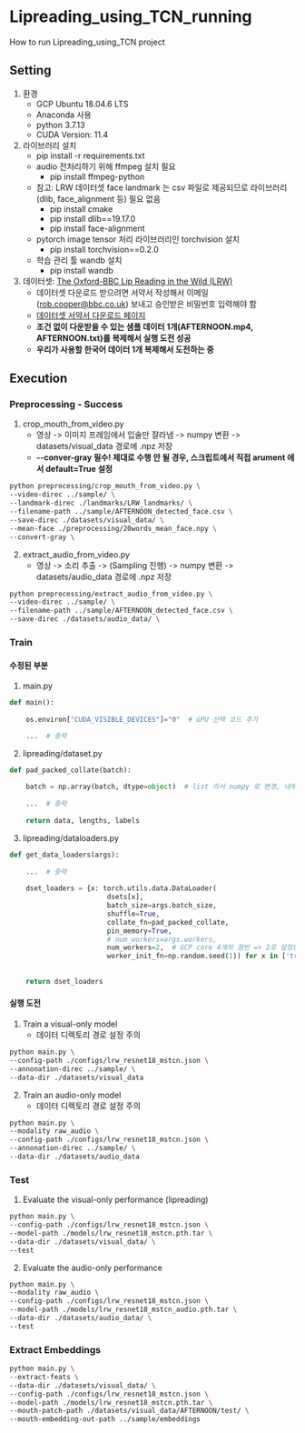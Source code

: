 # Lipreading_using_TCN_running
How to run Lipreading_using_TCN project

## Setting

1. 환경
    - GCP Ubuntu 18.04.6 LTS
    - Anaconda 사용
    - python 3.7.13
    - CUDA Version: 11.4
2. 라이브러리 설치
    - pip install -r requirements.txt
    - audio 전처리하기 위해 ffmpeg 설치 필요
        - pip install ffmpeg-python
    - 참고: LRW 데이터셋 face landmark 는 csv 파일로 제공되므로 라이브러리(dlib, face_alignment 등) 필요 없음
        - pip install cmake
        - pip install dlib==19.17.0
        - pip install face-alignment
    - pytorch image tensor 처리 라이브러리인 torchvision 설치
        - pip install torchvision==0.2.0
    - 학습 관리 툴 wandb 설치
        - pip install wandb
3. 데이터셋: [The Oxford-BBC Lip Reading in the Wild (LRW)](https://www.robots.ox.ac.uk/~vgg/data/lip_reading/lrw1.html)
    - 데이터셋 다운로드 받으려면 서약서 작성해서 이메일(rob.cooper@bbc.co.uk) 보내고 승인받은 비밀번호 입력해야 함
    - [데이터셋 서약서 다운로드 페이지](https://www.bbc.co.uk/rd/projects/lip-reading-datasets)
    - **조건 없이 다운받을 수 있는 샘플 데이터 1개(AFTERNOON.mp4, AFTERNOON.txt)를 복제해서 실행 도전 성공**
    - **우리가 사용할 한국어 데이터 1개 복제해서 도전하는 중**

## Execution

### Preprocessing - Success

1. crop_mouth_from_video.py
    - 영상 -> 이미지 프레임에서 입술만 잘라냄 -> numpy 변환 -> datasets/visual_data 경로에 .npz 저장
    - **--conver-gray 필수! 제대로 수행 안 될 경우, 스크립트에서 직접 arument 에서 default=True 설정**

```bash
python preprocessing/crop_mouth_from_video.py \
--video-direc ../sample/ \
--landmark-direc ./landmarks/LRW_landmarks/ \
--filename-path ../sample/AFTERNOON_detected_face.csv \
--save-direc ./datasets/visual_data/ \
--mean-face ./preprocessing/20words_mean_face.npy \
--convert-gray \
```

2. extract_audio_from_video.py
    - 영상 -> 소리 추출 -> (Sampling 진행) -> numpy 변환 -> datasets/audio_data 경로에 .npz 저장

```bash
python preprocessing/extract_audio_from_video.py \
--video-direc ../sample/ \
--filename-path ../sample/AFTERNOON_detected_face.csv \
--save-direc ./datasets/audio_data/ \
```

### Train

#### 수정된 부분

1. main.py

```python
def main():
    
    os.environ["CUDA_VISIBLE_DEVICES"]="0"  # GPU 선택 코드 추가

    ...  # 중략
```

2. lipreading/dataset.py

```python
def pad_packed_collate(batch):
    
    batch = np.array(batch, dtype=object)  # list 라서 numpy 로 변경, 내부 요소 리스트 길이가 달라서 dytpe=object 설정하는 코드 추가
    
    ...  # 중략
    
    return data, lengths, labels
```

3. lipreading/dataloaders.py

```python
def get_data_loaders(args):
    
    ...  # 중략
    
    dset_loaders = {x: torch.utils.data.DataLoader(
                        dsets[x],
                        batch_size=args.batch_size,
                        shuffle=True,
                        collate_fn=pad_packed_collate,
                        pin_memory=True,
                        # num_workers=args.workers,
                        num_workers=2,  # GCP core 4개의 절반 => 2로 설정한 코드로 변경
                        worker_init_fn=np.random.seed(1)) for x in ['train', 'val', 'test']}
    
    
    return dset_loaders
```


#### 실행 도전

1. Train a visual-only model
    - 데이터 디렉토리 경로 설정 주의

```bash
python main.py \
--config-path ./configs/lrw_resnet18_mstcn.json \
--annonation-direc ../sample/ \
--data-dir ./datasets/visual_data
```

2. Train an audio-only model
    - 데이터 디렉토리 경로 설정 주의

```bash
python main.py \
--modality raw_audio \
--config-path ./configs/lrw_resnet18_mstcn.json \
--annonation-direc ../sample/ \
--data-dir ./datasets/audio_data
```

### Test

1. Evaluate the visual-only performance (lipreading)

```bash
python main.py \
--config-path ./configs/lrw_resnet18_mstcn.json \
--model-path ./models/lrw_resnet18_mstcn.pth.tar \
--data-dir ./datasets/visual_data/ \
--test
```

2. Evaluate the audio-only performance

```bash
python main.py \
--modality raw_audio \
--config-path ./configs/lrw_resnet18_mstcn.json \
--model-path ./models/lrw_resnet18_mstcn_audio.pth.tar \
--data-dir ./datasets/audio_data/ \
--test
```

### Extract Embeddings

```bash
python main.py \
--extract-feats \
--data-dir ./datasets/visual_data/ \
--config-path ./configs/lrw_resnet18_mstcn.json \
--model-path ./models/lrw_resnet18_mstcn.pth.tar \
--mouth-patch-path ./datasets/visual_data/AFTERNOON/test/ \
--mouth-embedding-out-path ../sample/embeddings
```
